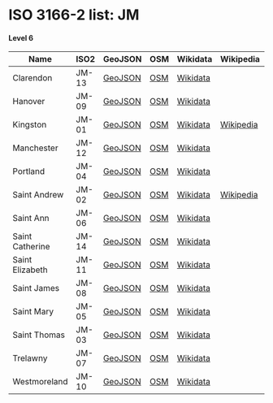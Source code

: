 # ISO 3166-2 list: JM


#### Level 6
Name | ISO2 | GeoJSON | OSM | Wikidata | Wikipedia | population 
--- | --- | --- | --- | --- | --- | --- 
Clarendon | JM-13 | [GeoJSON](../../export/geojson/q7/iso2/JM/JM-13.geojson) | [OSM](https://www.openstreetmap.org/relation/1637035) | [Wikidata](https://www.wikidata.org/wiki/Q1095557) |  | 
Hanover | JM-09 | [GeoJSON](../../export/geojson/q7/iso2/JM/JM-09.geojson) | [OSM](https://www.openstreetmap.org/relation/319347) | [Wikidata](https://www.wikidata.org/wiki/Q1131779) |  | 
Kingston | JM-01 | [GeoJSON](../../export/geojson/q7/iso2/JM/JM-01.geojson) | [OSM](https://www.openstreetmap.org/relation/6577227) | [Wikidata](https://www.wikidata.org/wiki/Q1473680) | [Wikipedia](http://en.wikipedia.org/wiki/en%3AKingston%20Parish) | 
Manchester | JM-12 | [GeoJSON](../../export/geojson/q7/iso2/JM/JM-12.geojson) | [OSM](https://www.openstreetmap.org/relation/1637038) | [Wikidata](https://www.wikidata.org/wiki/Q920496) |  | 
Portland | JM-04 | [GeoJSON](../../export/geojson/q7/iso2/JM/JM-04.geojson) | [OSM](https://www.openstreetmap.org/relation/319344) | [Wikidata](https://www.wikidata.org/wiki/Q125148) |  | 
Saint Andrew | JM-02 | [GeoJSON](../../export/geojson/q7/iso2/JM/JM-02.geojson) | [OSM](https://www.openstreetmap.org/relation/6577862) | [Wikidata](https://www.wikidata.org/wiki/Q2212935) | [Wikipedia](http://en.wikipedia.org/wiki/en%3ASaint%20Andrew%20Parish%2C%20Jamaica) | 
Saint Ann | JM-06 | [GeoJSON](../../export/geojson/q7/iso2/JM/JM-06.geojson) | [OSM](https://www.openstreetmap.org/relation/319340) | [Wikidata](https://www.wikidata.org/wiki/Q1326284) |  | 
Saint Catherine | JM-14 | [GeoJSON](../../export/geojson/q7/iso2/JM/JM-14.geojson) | [OSM](https://www.openstreetmap.org/relation/1637037) | [Wikidata](https://www.wikidata.org/wiki/Q1473663) |  | 
Saint Elizabeth | JM-11 | [GeoJSON](../../export/geojson/q7/iso2/JM/JM-11.geojson) | [OSM](https://www.openstreetmap.org/relation/319352) | [Wikidata](https://www.wikidata.org/wiki/Q1473646) |  | 
Saint James | JM-08 | [GeoJSON](../../export/geojson/q7/iso2/JM/JM-08.geojson) | [OSM](https://www.openstreetmap.org/relation/319345) | [Wikidata](https://www.wikidata.org/wiki/Q1421939) |  | 
Saint Mary | JM-05 | [GeoJSON](../../export/geojson/q7/iso2/JM/JM-05.geojson) | [OSM](https://www.openstreetmap.org/relation/319343) | [Wikidata](https://www.wikidata.org/wiki/Q633565) |  | 
Saint Thomas | JM-03 | [GeoJSON](../../export/geojson/q7/iso2/JM/JM-03.geojson) | [OSM](https://www.openstreetmap.org/relation/319362) | [Wikidata](https://www.wikidata.org/wiki/Q1422332) |  | 
Trelawny | JM-07 | [GeoJSON](../../export/geojson/q7/iso2/JM/JM-07.geojson) | [OSM](https://www.openstreetmap.org/relation/319341) | [Wikidata](https://www.wikidata.org/wiki/Q1123340) |  | 
Westmoreland | JM-10 | [GeoJSON](../../export/geojson/q7/iso2/JM/JM-10.geojson) | [OSM](https://www.openstreetmap.org/relation/319351) | [Wikidata](https://www.wikidata.org/wiki/Q1440250) |  | 
